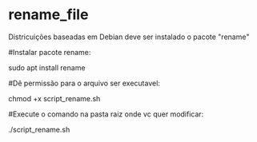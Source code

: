 # rename_file

Districuições baseadas em Debian deve ser instalado o pacote "rename"

#Instalar pacote rename:

sudo apt install rename


#Dê permissão para o arquivo ser executavel:

chmod +x script_rename.sh


#Execute o comando na pasta raiz onde vc quer modificar:

./script_rename.sh
